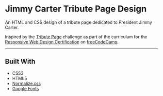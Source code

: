 # Jimmy Carter Tribute Page Design

An HTML and CSS design of a tribute page dedicated to President Jimmy Carter.

Inspired by the [Tribute Page](https://www.freecodecamp.org/learn/2022/responsive-web-design/build-a-tribute-page-project/build-a-tribute-page) challenge as part of the curriculum for the [Responsive Web Design Certification](https://www.freecodecamp.org/learn/2022/responsive-web-design) on [freeCodeCamp](https://www.freecodecamp.org).

---

## Built With
* CSS3
* HTML5
* [Normalize.css](http://necolas.github.io/normalize.css)
* [Google Fonts](https://fonts.google.com)